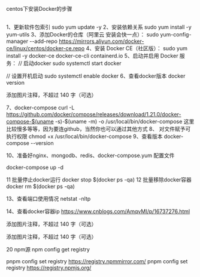 centos下安装Docker的步骤

## 
1、更新软件包索引
sudo yum update -y
2、安装依赖关系
sudo yum install -y yum-utils
3、添加Docker的仓库（阿里云 安装会快一点）：
sudo yum-config-manager --add-repo https://mirrors.aliyun.com/docker-ce/linux/centos/docker-ce.repo
4、安装 Docker CE（社区版）：
sudo yum install -y docker-ce docker-ce-cli containerd.io
5、启动并启用 Docker 服务：
// 启动docker
sudo systemctl start docker

// 设置开机启动
sudo systemctl enable docker
6、查看docker版本
docker version

添加图片注释，不超过 140 字（可选）

7、docker-compose
curl -L https://github.com/docker/compose/releases/download/1.21.0/docker-compose-$(uname -s)-$(uname -m) -o /usr/local/bin/docker-compose
这里比较慢多等等，因为要连github，当然你也可以通过其他方式
8、 对文件赋予可执行权限
chmod +x /usr/local/bin/docker-compose
9、查看版本
docker-compose --version

10、准备好nginx、mongodb、redis、docker-compose.yum 配置文件

docker-compose up -d

11 批量停止docker运行
 docker stop $(docker ps -qa)
12 批量移除docker容器
 docker rm $(docker ps -qa)

13、查看端口使用情况
netstat -nltp

14、查看docker容器ip
https://www.cnblogs.com/AmqvMI/p/16737276.html

添加图片注释，不超过 140 字（可选）


添加图片注释，不超过 140 字（可选）



20 npm源
npm config get registry



pnpm config set registry https://registry.npmmirror.com/
pnpm config set registry https://registry.npmjs.org/